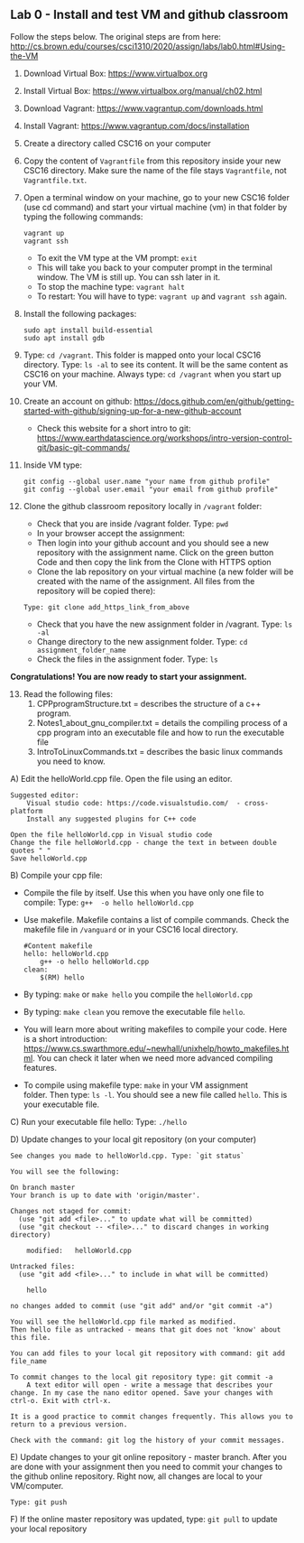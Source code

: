## Lab 0 - Install and test VM and github classroom 



Follow the steps below. The original steps are from here:  
http://cs.brown.edu/courses/csci1310/2020/assign/labs/lab0.html#Using-the-VM 

1. Download Virtual Box: https://www.virtualbox.org
2. Install Virtual Box: https://www.virtualbox.org/manual/ch02.html
3. Download Vagrant: https://www.vagrantup.com/downloads.html 
4. Install Vagrant:  https://www.vagrantup.com/docs/installation
5. Create a directory called CSC16 on your computer
6. Copy the content of `Vagrantfile` from this repository inside your new CSC16 directory. Make sure the name of the file stays `Vagrantfile`, not `Vagrantfile.txt`. 
7. Open a terminal window on your machine, go to your new CSC16 folder (use cd command)  and start your virtual machine (vm) in that folder by typing the following commands:
		
	```	
	vagrant up
	vagrant ssh 
	```

   * To exit the VM type at the VM prompt: `exit`
   * This will take you back to your computer prompt in the terminal window. The VM is still up. You can ssh later in it. 
   * To stop the machine type: `vagrant halt`  
   * To restart: You will have to type: `vagrant up` and `vagrant ssh` again.

8. Install the following packages:

	```
	sudo apt install build-essential
	sudo apt install gdb
	```

9. Type: `cd /vagrant`. This folder is mapped onto your local CSC16 directory. Type: `ls -al` to see its content. It will be the same content as CSC16 on your machine. Always type: `cd /vagrant` when you start up your VM.

10. Create an account on github: https://docs.github.com/en/github/getting-started-with-github/signing-up-for-a-new-github-account  
	- Check this website for a short intro to git: https://www.earthdatascience.org/workshops/intro-version-control-git/basic-git-commands/ 
12. Inside VM type: 
	```
	git config --global user.name "your name from github profile"
	git config --global user.email "your email from github profile"   
	```
12. Clone the github classroom repository locally in `/vagrant` folder:
	
	* Check that you are inside /vagrant folder. Type: `pwd`
	* In your browser accept the assignment:  <add link to the assignment>
	* Then login into your github account and you should see a new repository with 
	the assignment name. Click on the green button Code and then copy the link from the Clone with HTTPS option
	* Clone the lab repository on your virtual machine (a new folder will be created with the name of the assignment. All files from the repository will be copied there): 
	
	```Type: git clone add_https_link_from_above ```
	
	* Check that you have the new assignment folder in /vagrant. Type: `ls -al`
	* Change directory to the new assignment folder. Type: `cd assignment_folder_name`
	* Check the files in the assignment foder. Type: `ls`     

  **Congratulations! You are now ready to start your assignment.**

13. Read the following files:
    1. CPPprogramStructure.txt  = describes the structure of a c++ program.
    1. Notes1_about_gnu_compiler.txt   = details the compiling process of a cpp program into an 
                                         executable file and how to run the executable file
    1. IntroToLinuxCommands.txt  = describes the basic linux commands you need to know. 
	
A) Edit the helloWorld.cpp file. Open the file using an editor. 
	
	Suggested editor: 
		Visual studio code: https://code.visualstudio.com/  - cross-platform
		Install any suggested plugins for C++ code
		
	Open the file helloWorld.cpp in Visual studio code
	Change the file helloWorld.cpp - change the text in between double quotes " "
	Save helloWorld.cpp

B) Compile your cpp file:

* Compile the file by itself. Use this when you have only one file to compile: Type: `g++  -o hello helloWorld.cpp`
* Use makefile. Makefile contains a list of compile commands. Check the makefile file in `/vanguard` or in your CSC16 local directory.
	
	```
	#Content makefile 
	hello: helloWorld.cpp 
		g++ -o hello helloWorld.cpp
	clean: 
		$(RM) hello
	```	
	
* By typing: `make` or `make hello` you compile the `helloWorld.cpp` 
* By typing: `make clean` you remove the executable file `hello`.
* You will learn more about writing makefiles to compile your code. Here is a short introduction: https://www.cs.swarthmore.edu/~newhall/unixhelp/howto_makefiles.html. You can check it later when we need more advanced compiling features. 
* To compile using makefile type: `make` in your VM assignment folder. Then type: `ls -l`. You should see a new file called `hello`. This is your executable file. 
	
C) Run your executable file hello: Type:  `./hello` 
	
D) Update changes to your local git repository (on your computer)

	See changes you made to helloWorld.cpp. Type: `git status`
	
	You will see the following: 
	
	On branch master
	Your branch is up to date with 'origin/master'.
	
	Changes not staged for commit:
	  (use "git add <file>..." to update what will be committed)
	  (use "git checkout -- <file>..." to discard changes in working directory)
	
		modified:   helloWorld.cpp
	
	Untracked files:
	  (use "git add <file>..." to include in what will be committed)
	
		hello
	
	no changes added to commit (use "git add" and/or "git commit -a")

	You will see the helloWorld.cpp file marked as modified. 
	Then hello file as untracked - means that git does not 'know' about this file. 
	
	You can add files to your local git repository with command: git add file_name
	
	To commit changes to the local git repository type: git commit -a 
		A text editor will open - write a message that describes your change. In my case the nano editor opened. Save your changes with ctrl-o. Exit with ctrl-x. 

	It is a good practice to commit changes frequently. This allows you to return to a previous version. 
	
	Check with the command: git log the history of your commit messages. 
	
E) Update changes to your git online repository - master branch. After you are done with your assignment then you need to commit your changes to the github online repository. Right now, all changes are local to your VM/computer. 
	
	Type: git push

F)   If the online master repository was updated, type: `git pull` to update your local repository







